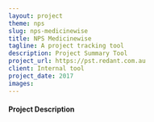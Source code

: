 ```yaml
---
layout: project
theme: nps
slug: nps-medicinewise
title: NPS Medicinewise
tagline: A project tracking tool
description: Project Summary Tool
project_url: https://pst.redant.com.au
client: Internal tool
project_date: 2017
images:
---
```


#### Project Description


